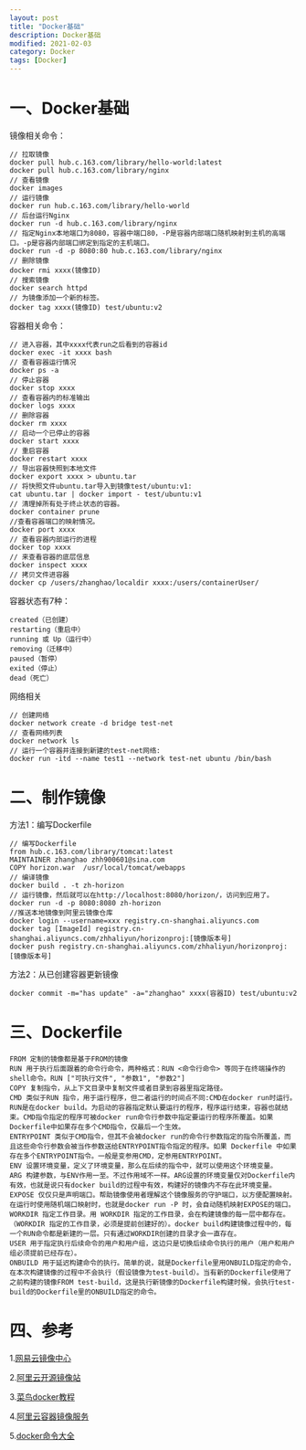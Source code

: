 ```yaml
---
layout: post
title: "Docker基础"
description: Docker基础
modified: 2021-02-03
category: Docker
tags: [Docker]
---
```


# 一、Docker基础

镜像相关命令：

    // 拉取镜像
    docker pull hub.c.163.com/library/hello-world:latest
    docker pull hub.c.163.com/library/nginx
    // 查看镜像
    docker images
    // 运行镜像
    docker run hub.c.163.com/library/hello-world
    // 后台运行Nginx
    docker run -d hub.c.163.com/library/nginx
    // 指定Nginx本地端口为8080，容器中端口80，-P是容器内部端口随机映射到主机的高端口。-p是容器内部端口绑定到指定的主机端口。
    docker run -d -p 8080:80 hub.c.163.com/library/nginx
    // 删除镜像
    docker rmi xxxx(镜像ID)
    // 搜索镜像
    docker search httpd
    // 为镜像添加一个新的标签。
    docker tag xxxx(镜像ID) test/ubuntu:v2

容器相关命令：
    
    // 进入容器，其中xxxx代表run之后看到的容器id
    docker exec -it xxxx bash
    // 查看容器运行情况
    docker ps -a
    // 停止容器
    docker stop xxxx
    // 查看容器内的标准输出
    docker logs xxxx
    // 删除容器
    docker rm xxxx
    // 启动一个已停止的容器
    docker start xxxx
    // 重启容器
    docker restart xxxx
    // 导出容器快照到本地文件
    docker export xxxx > ubuntu.tar
    // 将快照文件ubuntu.tar导入到镜像test/ubuntu:v1:
    cat ubuntu.tar | docker import - test/ubuntu:v1
    // 清理掉所有处于终止状态的容器。
    docker container prune
    //查看容器端口的映射情况。
    docker port xxxx
    // 查看容器内部运行的进程
    docker top xxxx
    // 来查看容器的底层信息
    docker inspect xxxx
    // 拷贝文件进容器
    docker cp /users/zhanghao/localdir xxxx:/users/containerUser/

容器状态有7种：

    created（已创建）
    restarting（重启中）
    running 或 Up（运行中）
    removing（迁移中）
    paused（暂停）
    exited（停止）
    dead（死亡）

网络相关

    // 创建网络 
    docker network create -d bridge test-net
    // 查看网络列表
    docker network ls
    // 运行一个容器并连接到新建的test-net网络:
    docker run -itd --name test1 --network test-net ubuntu /bin/bash

# 二、制作镜像

方法1：编写Dockerfile

    // 编写Dockerfile
    from hub.c.163.com/library/tomcat:latest
    MAINTAINER zhanghao zhh900601@sina.com
    COPY horizon.war  /usr/local/tomcat/webapps
    // 编译镜像
    docker build . -t zh-horizon
    // 运行镜像，然后就可以在http://localhost:8080/horizon/，访问到应用了。
    docker run -d -p 8080:8080 zh-horizon
    //推送本地镜像到阿里云镜像仓库
    docker login --username=xxx registry.cn-shanghai.aliyuncs.com
    docker tag [ImageId] registry.cn-shanghai.aliyuncs.com/zhhaliyun/horizonproj:[镜像版本号]
    docker push registry.cn-shanghai.aliyuncs.com/zhhaliyun/horizonproj:[镜像版本号]

方法2：从已创建容器更新镜像

    docker commit -m="has update" -a="zhanghao" xxxx(容器ID) test/ubuntu:v2

# 三、Dockerfile

    FROM 定制的镜像都是基于FROM的镜像
    RUN 用于执行后面跟着的命令行命令，两种格式：RUN <命令行命令> 等同于在终端操作的shell命令。RUN ["可执行文件", "参数1", "参数2"]
    COPY 复制指令，从上下文目录中复制文件或者目录到容器里指定路径。
    CMD 类似于RUN 指令，用于运行程序，但二者运行的时间点不同:CMD在docker run时运行。RUN是在docker build。为启动的容器指定默认要运行的程序，程序运行结束，容器也就结束。CMD指令指定的程序可被docker run命令行参数中指定要运行的程序所覆盖。如果Dockerfile中如果存在多个CMD指令，仅最后一个生效。
    ENTRYPOINT 类似于CMD指令，但其不会被docker run的命令行参数指定的指令所覆盖，而且这些命令行参数会被当作参数送给ENTRYPOINT指令指定的程序。如果 Dockerfile 中如果存在多个ENTRYPOINT指令。一般是变参用CMD，定参用ENTRYPOINT。
    ENV 设置环境变量，定义了环境变量，那么在后续的指令中，就可以使用这个环境变量。
    ARG 构建参数，与ENV作用一至。不过作用域不一样。ARG设置的环境变量仅对Dockerfile内有效，也就是说只有docker build的过程中有效，构建好的镜像内不存在此环境变量。
    EXPOSE 仅仅只是声明端口。帮助镜像使用者理解这个镜像服务的守护端口，以方便配置映射。在运行时使用随机端口映射时，也就是docker run -P 时，会自动随机映射EXPOSE的端口。
    WORKDIR 指定工作目录。用 WORKDIR 指定的工作目录，会在构建镜像的每一层中都存在。（WORKDIR 指定的工作目录，必须是提前创建好的）。docker build构建镜像过程中的，每一个RUN命令都是新建的一层。只有通过WORKDIR创建的目录才会一直存在。
    USER 用于指定执行后续命令的用户和用户组，这边只是切换后续命令执行的用户（用户和用户组必须提前已经存在）。
    ONBUILD 用于延迟构建命令的执行。简单的说，就是Dockerfile里用ONBUILD指定的命令，在本次构建镜像的过程中不会执行（假设镜像为test-build）。当有新的Dockerfile使用了之前构建的镜像FROM test-build，这是执行新镜像的Dockerfile构建时候，会执行test-build的Dockerfile里的ONBUILD指定的命令。

# 四、参考

1.[网易云镜像中心](https://c.163yun.com/hub#/m/home/)

2.[阿里云开源镜像站](https://opsx.alibaba.com/)

3.[菜鸟docker教程](https://www.runoob.com/docker/docker-tutorial.html)

4.[阿里云容器镜像服务](https://help.aliyun.com/document_detail/60743.html)

5.[docker命令大全](https://www.runoob.com/docker/docker-command-manual.html)